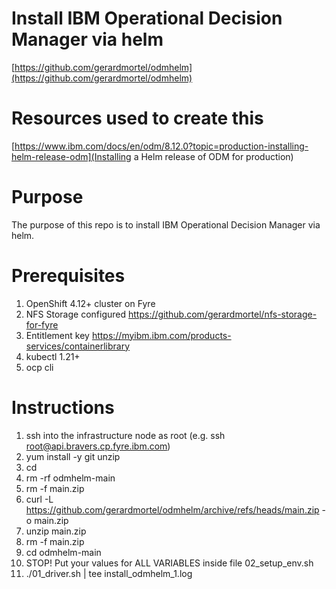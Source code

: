 # Install IBM Operational Decision Manager via helm
[https://github.com/gerardmortel/odmhelm](https://github.com/gerardmortel/odmhelm)

# Resources used to create this
[https://www.ibm.com/docs/en/odm/8.12.0?topic=production-installing-helm-release-odm](Installing a Helm release of ODM for production)

# Purpose
The purpose of this repo is to install IBM Operational Decision Manager via helm.

# Prerequisites
1. OpenShift 4.12+ cluster on Fyre
2. NFS Storage configured https://github.com/gerardmortel/nfs-storage-for-fyre
3. Entitlement key https://myibm.ibm.com/products-services/containerlibrary
4. kubectl 1.21+
5. ocp cli

# Instructions
1. ssh into the infrastructure node as root (e.g. ssh root@api.bravers.cp.fyre.ibm.com)
2. yum install -y git unzip
3. cd
4. rm -rf odmhelm-main
5. rm -f main.zip
6. curl -L https://github.com/gerardmortel/odmhelm/archive/refs/heads/main.zip -o main.zip
7. unzip main.zip
8. rm -f main.zip
9. cd odmhelm-main
10. STOP! Put your values for ALL VARIABLES inside file 02_setup_env.sh
11. ./01_driver.sh | tee install_odmhelm_1.log
